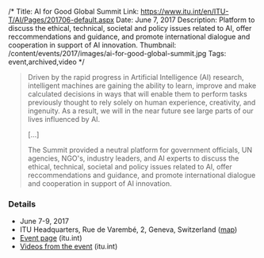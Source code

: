 /*
Title: AI for Good Global Summit
Link: https://www.itu.int/en/ITU-T/AI/Pages/201706-default.aspx
Date: June 7, 2017
Description: Platform to discuss the ethical, technical, societal and policy issues related to AI, offer reccommendations and guidance,​ and promote international dialogue and cooperation in support of AI innovation.
Thumbnail: /content/events/2017/images/ai-for-good-global-summit.jpg
Tags: event,archived,video
*/


> Driven by the rapid progress in Artificial Intelligence (AI) research, intelligent machines are gaining the ability to learn, improve and make calculated decisions in ways that will enable them to perform tasks previously thought to rely solely on human experience, creativity, and ingenuit​y. As a result, we will in the near future see large parts of our lives influenced by AI.  
>
> [...]
>
> The Summit provided a neutral platform for government officials, UN agencies, NGO's, industry leaders, and AI experts to discuss the ethical, technical, societal and policy issues related to AI, offer reccommendations and guidance,​ and promote international dialogue and cooperation in support of AI innovation.



### Details

- June 7-9, 2017
- ITU Headquarters, Rue de Varembé, 2, Geneva, Switzerland ([map](https://www.google.com/maps/dir/Current+Location/Rue+de+Varembe+2+Geneva+Switzerland))
- [Event page](https://www.itu.int/en/ITU-T/AI/Pages/201706-default.aspx) (itu.int)
- [Videos from the event](https://www.itu.int/en/ITU-T/AI/Pages/webcast.aspx) (itu.int)
